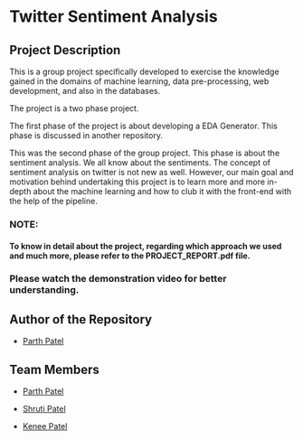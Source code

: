 
# Twitter Sentiment Analysis




## Project Description

This is a group project specifically developed to exercise the knowledge gained in the domains of machine learning, data pre-processing, web development, and also in the databases.

The project is a two phase project. 

The first phase of the project is about developing a EDA Generator. This phase is discussed in another repository.

This was the second phase of the group project. This phase is about the sentiment analysis.
We all know about the sentiments. The concept of sentiment analysis on twitter is not new as well. However, our main goal and motivation behind undertaking this project is to learn more and more in-depth about the machine learning and how to club it with the front-end with the help of the pipeline.

### NOTE:
#### To know in detail about the project, regarding which approach we used and much more, please refer to the PROJECT_REPORT.pdf file.

### Please watch the demonstration video for better understanding.
## Author of the Repository

- [Parth Patel](https://www.github.com/pnp642001)


## Team Members

- [Parth Patel](https://www.linkedin.com/in/parth-patel-784848194/)

- [Shruti Patel](https://www.linkedin.com/in/shruti-patel-6634401b7/)

- [Kenee Patel](https://www.linkedin.com/in/patelkenee/)
